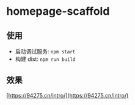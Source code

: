 # homepage-scaffold

## 使用

- 启动调试服务: `npm start`
- 构建 dist: `npm run build`

## 效果

[https://94275.cn/intro/](https://94275.cn/intro/)
